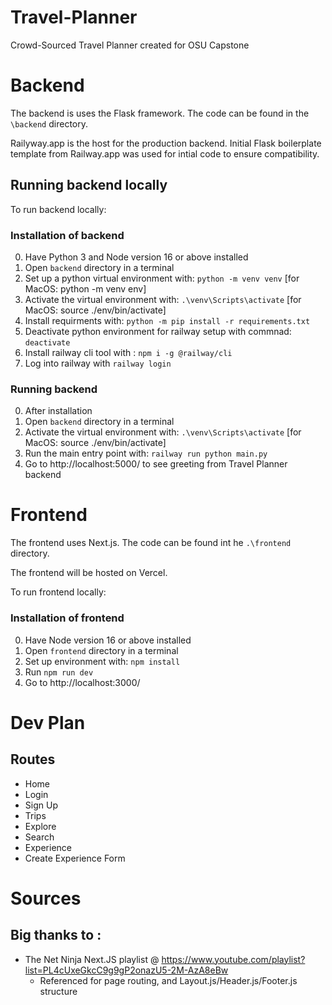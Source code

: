 # Travel-Planner
Crowd-Sourced Travel Planner created for OSU Capstone

# Backend

The backend is uses the Flask framework. The code can be found in the `\backend` directory.

Railyway.app is the host for the production backend. Initial Flask boilerplate template from Railway.app was used for intial code to ensure compatibility. 

## Running backend locally


To run backend locally:
### Installation of backend
0. Have Python 3 and Node version 16 or above installed
1. Open `backend` directory in a terminal
2. Set up a python virtual environment with: `python -m venv venv` [for MacOS: python -m venv env]
3. Activate the virtual environment with: `.\venv\Scripts\activate` [for MacOS: source ./env/bin/activate]
4. Install requirments with: `python -m pip install -r requirements.txt`
5. Deactivate python environment for railway setup with commnad: `deactivate`
6. Install railway cli tool with : `npm i -g @railway/cli`
7. Log into railway with `railway login`

### Running backend
0. After installation
1. Open `backend` directory in a terminal
2. Activate the virtual environment with: `.\venv\Scripts\activate` [for MacOS: source ./env/bin/activate]
3. Run the main entry point with: `railway run python main.py`
4. Go to http://localhost:5000/ to see greeting from Travel Planner backend

# Frontend

The frontend uses Next.js. The code can be found int he `.\frontend` directory.

The frontend will be hosted on Vercel.

To run frontend locally:
### Installation of frontend
0. Have Node version 16 or above installed
1. Open `frontend` directory in a terminal
2. Set up environment with: `npm install`
3. Run `npm run dev`
4. Go to http://localhost:3000/ 



# Dev Plan

## Routes
- Home
- Login
- Sign Up
- Trips
- Explore
- Search
- Experience
- Create Experience Form


# Sources
## Big thanks to :
- The Net Ninja Next.JS playlist @ https://www.youtube.com/playlist?list=PL4cUxeGkcC9g9gP2onazU5-2M-AzA8eBw
  -  Referenced for page routing, and Layout.js/Header.js/Footer.js structure
